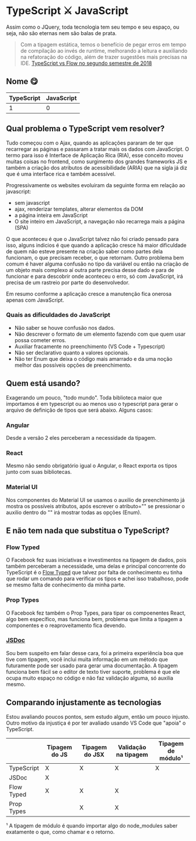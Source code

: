 # TypeScript ⚔ JavaScript

Assim como o JQuery, toda tecnologia tem seu tempo e seu espaço, ou seja, não são eternas nem são balas de prata.

> Com a tipagem estática, temos o benefício de pegar erros em tempo de compilação ao invés de runtime, melhorando a leitura e auxiliando na refatoração do código, além de trazer sugestões mais precisas na IDE. [TypeScript vs Flow no segundo semestre de 2018](https://medium.com/rung-brasil/typescript-vs-flow-no-segundo-semestre-de-2018-54af2d4325d1)

## Nome 😋

| TypeScript  |  JavaScript |
|---|---|
| 1  | 0  |

## Qual problema o TypeScript vem resolver?

Tudo começou com o Ajax, quando as aplicações pararam de ter que recarregar as páginas e passaram a tratar mais os dados com JavaScript. O termo para isso é Interface de Aplicação Rica (RIA), esse conceito moveu muitas coisas no frontend, como surgimento dos grandes frameworks JS e também a criação dos atributos de acessibilidade (ARIA) que na sigla já diz que é uma interface rica e também acessível.

Progressivamente os websites evoluiram da seguinte forma em relação ao javascript:

- sem javascript
- ajax, renderizar templates, alterar elementos da DOM
- a página inteira em JavaScript
- O site inteiro em JavaScript, a navegação não recarrega mais a página (SPA)

O que aconteceu é que o JavaScript talvez não foi criado pensado para isso, alguns indicios é que quando a aplicação cresce há maior dificuldade de quem não esteve presente na criação saber como partes dela funcionam, o que precisam receber, o que retornam. Outro problema bem comum é haver alguma confusão no tipo da variável ou então na criação de um objeto mais complexo aí outra parte precisa desse dado e para de funcionar e para descobrir onde aconteceu o erro, só com JavaScript, irá precisa de um rastreio por parte do desenvolvedor.

Em resumo conforme a aplicação cresce a manutenção fica onerosa apenas com JavaScript.

### Quais as dificuldades do JavaScript

- Não saber se houve confusão nos dados.
- Não descrever o formato de um elemento fazendo com que quem usar possa cometer erros.
- Auxiliar fracamente no preenchimento (VS Code + Typescript)
- Não ser declarativo quanto a valores opcionais.
- Não ter Enum que deixa o código mais amarrado e da uma noção melhor das possíveis opções de preenchimento.

## Quem está usando?

Exagerando um pouco, "todo mundo". Toda biblioteca maior que importamos é em typescript ou ao menos uso o typescript para gerar o arquivo de definição de tipos que será abaixo. Alguns casos:

### Angular

Desde a versão 2 eles perceberam a necessidade da tipagem.

### React

 Mesmo não sendo obrigatório igual o Angular, o React exporta os tipos junto com suas bibliotecas.

### Material UI

Nos componentes do Material UI se usamos o auxilio de preenchimento já mostra os possíveis atributos, após escrever o atributo="" se pressionar o auxilio dentro do "" irá mostrar todas as opções (Enum).

## E não tem nada que substitua o TypeScript?

### Flow Typed

O Facebook fez suas iniciativas e investimentos na tipagem de dados, pois também perceberam a necessidade, uma delas e principal concorrente do TypeScript é o [Flow Typed](https://github.com/flow-typed/flow-typed) que talvez por falta de conhecimento eu tinha que rodar um comando para verificar os tipos e achei isso trabalhoso, pode se mesmo falta de conhecimento da minha parte. 

### Prop Types

O Facebook fez também o Prop Types, para tipar os compoenentes React, algo bem específico, mas funciona bem, problema que limita a tipagem a componentes e o reaproveitamento fica devendo.

### [JSDoc](https://jsdoc.app/)

Sou bem suspeito em falar desse cara, foi a primeira experiência boa que tive com tipagem, você inclui muita informação em um método que futuramente pode ser usado para gerar uma documentação. A tipagem funciona bem fácil se o editor de texto tiver suporte, problema é que ele ocupa muito espaço no código e não faz validação alguma, só auxilia mesmo.

## Comparando injustamente as tecnologias

Estou avaliando poucos pontos, sem estudo algum, então um pouco injusto. Outro motivo da injustiça é por ter avaliado usando VS Code que "apoia" o TypeScript.

|             | Tipagem do JS  | Tipagem do JSX | Validação na tipagem | Tipagem de módulo¹ |
|---          |---             |---             |---                   |---                 |
| TypeScript  | X              | X              | X                    | X                  |
| JSDoc       | X              |                |                      |                    |
| Flow Typed  | X              | X              | X                    |                    |
| Prop Types  |                | X              | X                    |                    |

¹ A tipagem de módulo é quando importar algo do node_modules saber exatamente o que, como chamar e o retorno.
